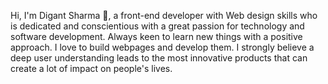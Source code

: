 Hi, I'm Digant Sharma 🌻, a front-end developer  with Web design skills who is dedicated and conscientious with a great passion for technology and software development. Always keen to learn new things with a positive approach. I love to build webpages and develop them. I strongly believe a deep user understanding leads to the most innovative products that can create a lot of impact on people's lives.
